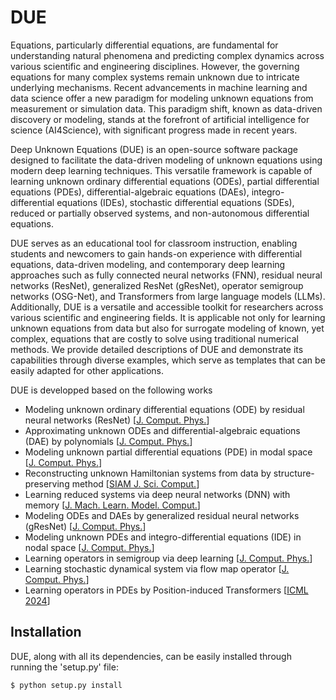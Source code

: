 # DUE

Equations, particularly differential equations, are fundamental for understanding natural phenomena and predicting complex dynamics across various scientific and engineering disciplines. However, the governing equations for many complex systems remain unknown due to intricate underlying mechanisms. Recent advancements in machine learning and data science offer a new paradigm for modeling unknown equations from measurement or simulation data. This paradigm shift, known as data-driven discovery or modeling, stands at the forefront of artificial intelligence for science (AI4Science), with significant progress made in recent years. 

Deep Unknown Equations (DUE) is an open-source software package designed to facilitate the data-driven modeling of unknown equations using modern deep learning techniques. This versatile framework is capable of learning unknown ordinary differential equations (ODEs), partial differential equations (PDEs), differential-algebraic equations (DAEs), integro-differential equations (IDEs), stochastic differential equations (SDEs), reduced or partially observed systems, and non-autonomous differential equations.

DUE serves as an educational tool for classroom instruction, enabling students and newcomers to gain hands-on experience with differential equations, data-driven modeling, and contemporary deep learning approaches such as fully connected neural networks (FNN), residual neural networks (ResNet), generalized ResNet (gResNet), operator semigroup networks (OSG-Net), and Transformers from large language models (LLMs). Additionally, DUE is a versatile and accessible toolkit for researchers across various scientific and engineering fields. It is applicable not only for learning unknown equations from data but also for surrogate modeling of known, yet complex, equations that are costly to solve using traditional numerical methods. We provide detailed descriptions of DUE and demonstrate its capabilities through diverse examples, which serve as templates that can be easily adapted for other applications.

DUE is developped based on the following works
- Modeling unknown ordinary differential equations (ODE) by residual neural networks (ResNet) [[J. Comput. Phys.](https://doi.org/10.1016/j.jcp.2019.06.042)]
- Approximating unknown ODEs and differential-algebraic equations (DAE) by polynomials [[J. Comput. Phys.](https://doi.org/10.1016/j.jcp.2019.01.030)]
- Modeling unknown partial differential equations (PDE) in modal space [[J. Comput. Phys.](https://doi.org/10.1016/j.jcp.2020.109307)]
- Reconstructing unknown Hamiltonian systems from data by structure-preserving method [[SIAM J. Sci. Comput.](https://doi.org/10.1137/19M1264011)]
- Learning reduced systems via deep neural networks (DNN) with memory [[J. Mach. Learn. Model. Comput.](https://doi.org/10.48550/arXiv.2003.09451)]
- Modeling ODEs and DAEs by generalized residual neural networks (gResNet) [[J. Comput. Phys.](https://doi.org/10.1016/j.jcp.2021.110362)]
- Modeling unknown PDEs and integro-differential equations (IDE) in nodal space [[J. Comput. Phys.](https://doi.org/10.1016/j.jcp.2021.110782)]
- Learning operators in semigroup via deep learning [[J. Comput. Phys.](https://doi.org/10.1016/j.jcp.2023.112498)]
- Learning stochastic dynamical system via flow map operator [[J. Comput. Phys.](https://doi.org/10.1016/j.jcp.2024.112984)]
- Learning operators in PDEs by Position-induced Transformers [[ICML 2024](https://doi.org/10.48550/arXiv.2405.09285)]

## Installation

DUE, along with all its dependencies, can be easily installed through running the 'setup.py' file:

``` sh
$ python setup.py install
```
